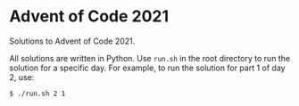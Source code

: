 # Advent of Code 2021

Solutions to Advent of Code 2021.

All solutions are written in Python.  Use `run.sh` in the root directory
to run the solution for a specific day.  For example, to run the
solution for part 1 of day 2, use:

    $ ./run.sh 2 1
